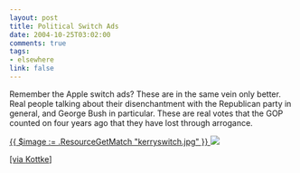 ```yaml
--- 
layout: post
title: Political Switch Ads
date: 2004-10-25T03:02:00
comments: true
tags:
- elsewhere
link: false
---
```

Remember the Apple switch ads? These are in the same vein only better. Real people talking about their disenchantment with the Republican party in general, and George Bush in particular. These are real votes that the GOP counted on four years ago that they have lost through arrogance.

<a href="http://www.errolmorris.com/html/election04/election04_main.html" title="Kerry Switch Ads">{{ $image := .ResourceGetMatch "kerryswitch.jpg" }}
<img src="{{ $image.RelPermalink }}" >

[via <a href="http://www.kottke.org/04/10/morris-kerry-switch" title="Kottke">Kottke</a>] 
